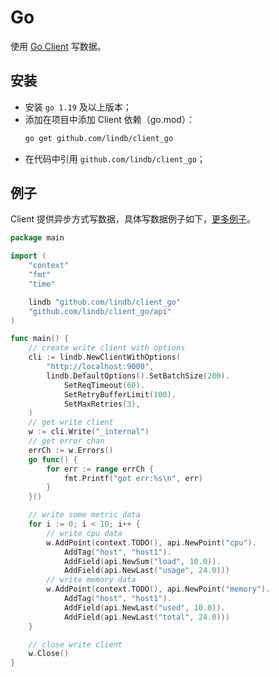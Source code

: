 # Go

使用 [Go Client](https://github.com/lindb/client_go) 写数据。

## 安装

- 安装 `go 1.19` 及以上版本；
- 添加在项目中添加 Client 依赖（go.mod）：
  ```sh
  go get github.com/lindb/client_go
  ```
- 在代码中引用 `github.com/lindb/client_go`；

## 例子

Client 提供异步方式写数据，具体写数据例子如下，[更多例子](https://github.com/lindb/client_go/tree/main/example)。

```go
package main

import (
	"context"
	"fmt"
	"time"

	lindb "github.com/lindb/client_go"
	"github.com/lindb/client_go/api"
)

func main() {
	// create write client with options
	cli := lindb.NewClientWithOptions(
		"http://localhost:9000",
		lindb.DefaultOptions().SetBatchSize(200).
			SetReqTimeout(60).
			SetRetryBufferLimit(100).
			SetMaxRetries(3),
	)
	// get write client
	w := cli.Write("_internal")
	// get error chan
	errCh := w.Errors()
	go func() {
		for err := range errCh {
			fmt.Printf("got err:%s\n", err)
		}
	}()

	// write some metric data
	for i := 0; i < 10; i++ {
		// write cpu data
		w.AddPoint(context.TODO(), api.NewPoint("cpu").
			AddTag("host", "host1").
			AddField(api.NewSum("load", 10.0)).
			AddField(api.NewLast("usage", 24.0)))
		// write memory data
		w.AddPoint(context.TODO(), api.NewPoint("memory").
			AddTag("host", "host1").
			AddField(api.NewLast("used", 10.0)).
			AddField(api.NewLast("total", 24.0)))
	}

	// close write client
	w.Close()
}
```
